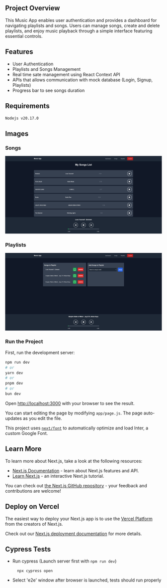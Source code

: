 ## Project Overview 
This Music App enables user authentication and provides a dashboard for navigating playlists and songs. Users can manage songs, create and delete playlists, and enjoy music playback through a simple interface featuring essential controls.

## Features
- User Authentication
- Playlists and Songs Management
- Real time sate management using React Context API
- APIs that allows communication with mock database (Login, Signup, Playlists)
- Progress bar to see songs duration 

## Requirements
`
Nodejs v20.17.0 
`

## Images  
### Songs
![LOGO](docs/images/songs.png)
### Playlists
![LOGO](docs/images/playlists.png)



### Run the Project 
First, run the development server:

```bash
npm run dev
# or
yarn dev
# or
pnpm dev
# or
bun dev
```

Open [http://localhost:3000](http://localhost:3000) with your browser to see the result.

You can start editing the page by modifying `app/page.js`. The page auto-updates as you edit the file.

This project uses [`next/font`](https://nextjs.org/docs/basic-features/font-optimization) to automatically optimize and load Inter, a custom Google Font.

## Learn More

To learn more about Next.js, take a look at the following resources:

- [Next.js Documentation](https://nextjs.org/docs) - learn about Next.js features and API.
- [Learn Next.js](https://nextjs.org/learn) - an interactive Next.js tutorial.

You can check out [the Next.js GitHub repository](https://github.com/vercel/next.js/) - your feedback and contributions are welcome!

## Deploy on Vercel

The easiest way to deploy your Next.js app is to use the [Vercel Platform](https://vercel.com/new?utm_medium=default-template&filter=next.js&utm_source=create-next-app&utm_campaign=create-next-app-readme) from the creators of Next.js.

Check out our [Next.js deployment documentation](https://nextjs.org/docs/deployment) for more details.


## Cypress Tests 
* Run cypress (Launch server first with `npm run dev`)

        npx cypress open

* Select 'e2e' window after browser is launched, tests should run properly